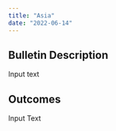 ```yaml
---
title: "Asia"
date: "2022-06-14"
---
```


## Bulletin Description

Input text

## Outcomes

Input Text